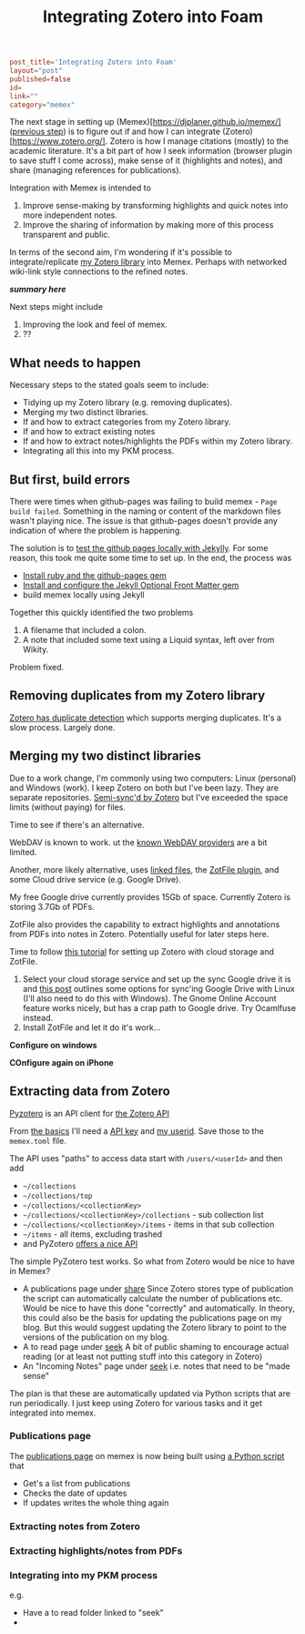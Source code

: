 ﻿---
backlinks:
- title: Blog posts
  url: /share/blog/blog-posts.html
title: Integrating Zotero into Foam
---
```toml
post_title='Integrating Zotero into Foam'
layout="post"
published=false
id=
link=""
category="memex"
```

The next stage in setting up (Memex)[https://djplaner.github.io/memex/] ([previous step](https://djon.es/blog/2020/07/07/getting-started-with-memex/)) is to figure out if and how I can integrate (Zotero)[https://www.zotero.org/]. Zotero is how I manage citations (mostly) to the academic literature. It's a bit part of how I seek information (browser plugin to save stuff I come across), make sense of it (highlights and notes), and share (managing references for publications). 

Integration with Memex is intended to 

1. Improve sense-making by transforming highlights and quick notes into more independent notes.
2. Improve the sharing of information by making more of this process transparent and public.

In terms of the second aim, I'm wondering if it's possible to integrate/replicate [my Zotero library](https://www.zotero.org/djplanner/library) into Memex. Perhaps with networked wiki-link style connections to the refined notes.

**_summary here_**

Next steps might include

1. Improving the look and feel of memex.
2. ??

## What needs to happen

Necessary steps to the stated goals seem to include:

- Tidying up my Zotero library (e.g. removing duplicates).
- Merging my two distinct libraries.
- If and how to extract categories from my Zotero library.
- If and how to extract existing notes 
- If and how to extract notes/highlights the PDFs within my Zotero library.
- Integrating all this into my PKM process.

## But first, build errors

There were times when github-pages was failing to build memex - ```Page build failed```. Something in the naming or content of the markdown files wasn't playing nice.  The issue is that github-pages doesn't provide any indication of where the problem is happening.

The solution is to [test the github pages locally with Jekylly](https://docs.github.com/en/github/working-with-github-pages/testing-your-github-pages-site-locally-with-jekyll). For some reason, this took me quite some time to set up. In the end, the process was

- [Install ruby and the github-pages gem](https://kbroman.org/simple_site/pages/local_test.html)
- [Install and configure the Jekyll Optional Front Matter gem](https://github.com/benbalter/jekyll-optional-front-matter#one-potential-gotcha)
- build memex locally using Jekyll

Together this quickly identified the two problems

1. A filename that included a colon.
2. A note that included some text using a Liquid syntax, left over from Wikity.

Problem fixed.

## Removing duplicates from my Zotero library

[Zotero has duplicate detection](https://www.zotero.org/support/duplicate_detection) which supports merging duplicates. It's a slow process. Largely done.

## Merging my two distinct libraries

Due to a work change, I'm commonly using two computers: Linux (personal) and Windows (work). I keep Zotero on both but I've been lazy. They are separate repositories. [Semi-sync'd by Zotero](https://www.zotero.org/support/sync) but I've exceeded the space limits (without paying) for files.

Time to see if there's an alternative.

WebDAV is known to work.   ut the [known WebDAV providers](https://www.zotero.org/support/kb/webdav_services) are a bit limited.

Another, more likely alternative, uses [linked files](https://www.zotero.org/support/attaching_files#stored_files_and_linked_files), the [ZotFile plugin](http://zotfile.com/), and some Cloud drive service (e.g. Google Drive).  

My free Google drive currently provides 15Gb of space. Currently Zotero is storing 3.7Gb of PDFs. 

ZotFile also provides the capability to extract highlights and annotations from PDFs into notes in Zotero. Potentially useful for later steps here.

Time to follow [this tutorial](https://www.researchgate.net/publication/325828616_Tutorial_The_Best_Reference_Manager_Setup_Zotero_ZotFile_Cloud_Storage) for setting up Zotero with cloud storage and ZotFile.

1. Select your cloud storage service and set up the sync
   Google drive it is and [this post](https://linoxide.com/tools/how-use-google-drive-ubuntu-linux/) outlines some options for sync'ing Google Drive with Linux (I'll also need to do this with Windows). The Gnome Online Account feature works nicely, but has a crap path to Google drive.  Try Ocamlfuse instead. 
2. Install ZotFile and let it do it's work...

**Configure on windows**

**COnfigure again on iPhone**

## Extracting data from Zotero

[Pyzotero](https://pypi.org/project/Pyzotero/) is an API client for [the Zotero API](https://www.zotero.org/support/dev/web_api/v3/start)

From [the basics](https://www.zotero.org/support/dev/web_api/v3/basics) I'll need a [API key](https://www.zotero.org/settings/keys/new) and [my userid](https://www.zotero.org/settings/keys). Save those to the ``memex.toml`` file.

The API uses "paths" to access data start with ``/users/<userId>`` and then add
  - ``~/collections``
  - ``~/collections/top``
  - ``~/collections/<collectionKey>``
  - ``~/collections/<collectionKey>/collections`` - sub collection list
  - ``~/collections/<collectionKey>/items`` - items in that sub collection
  - ``~/items`` - all items, excluding trashed
  - and PyZotero [offers a nice API](https://pyzotero.readthedocs.io/en/latest/#read-api-methods)

The simple PyZotero test works. So what from Zotero would be nice to have in Memex?

- A publications page under [share](https://djplaner.github.io/memex/share/share)
  Since Zotero stores type of publication the script can automatically calculate the number of publications etc. Would be nice to have this done "correctly" and automatically. In theory, this could also be the basis for updating the publications page on my blog.  But this would suggest updating the Zotero library to point to the versions of the publication on my blog. 
- A to read page under [seek](https://djplaner.github.io/memex/seek/seek)
  A bit of public shaming to encourage actual reading (or at least not putting stuff into this category in Zotero)
- An "Incoming Notes" page under [seek](https://djplaner.github.io/memex/seek/seek)
  i.e. notes that need to be "made sense"

The plan is that these are automatically updated via Python scripts that are run periodically.  I just keep using Zotero for various tasks and it get integrated into memex. 

### Publications page

The [publications page](https://djplaner.github.io/memex/share/My%20Publications) on memex is now being built using [a Python script](https://github.com/djplaner/memex/blob/master/util/zotero/publicationsPage.py) that 
- Get's a list  from publications
- Checks the date of updates
- If updates writes the whole thing again



### Extracting notes from Zotero

### Extracting highlights/notes from PDFs

### Integrating into my PKM process

e.g.

- Have a to read folder linked to "seek"
-